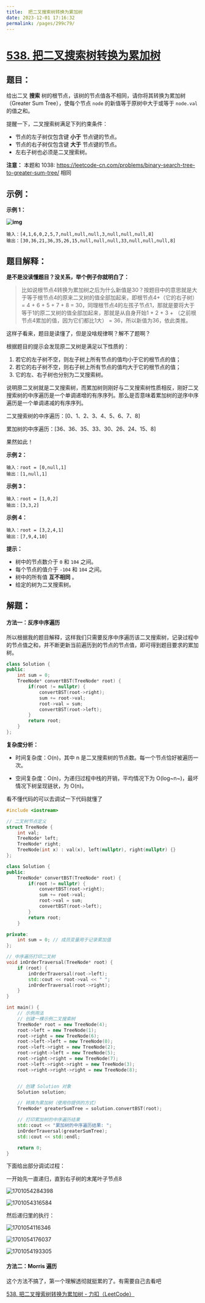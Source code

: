 ```yaml
---
title:  把二叉搜索树转换为累加树
date: 2023-12-01 17:16:32
permalink: /pages/299c79/
---
```

# [538. 把二叉搜索树转换为累加树](https://leetcode.cn/problems/convert-bst-to-greater-tree/)

## 题目：

给出二叉 **搜索** 树的根节点，该树的节点值各不相同，请你将其转换为累加树（Greater Sum Tree），使每个节点 `node` 的新值等于原树中大于或等于 `node.val` 的值之和。

提醒一下，二叉搜索树满足下列约束条件：

- 节点的左子树仅包含键 **小于** 节点键的节点。
- 节点的右子树仅包含键 **大于** 节点键的节点。
- 左右子树也必须是二叉搜索树。

**注意：** 本题和 1038: https://leetcode-cn.com/problems/binary-search-tree-to-greater-sum-tree/ 相同

## 示例：

**示例 1：**

**![img](https://assets.leetcode-cn.com/aliyun-lc-upload/uploads/2019/05/03/tree.png)**

```
输入：[4,1,6,0,2,5,7,null,null,null,3,null,null,null,8]
输出：[30,36,21,36,35,26,15,null,null,null,33,null,null,null,8]
```

## 题目解释：

**是不是没读懂题目？没关系，举个例子你就明白了：**

> 比如说根节点4转换为累加树之后为什么新值是30？按题目中的意思就是大于等于根节点4的原来二叉树的值全部加起来，即根节点4+（它的右子树）= 4 + 6 + 5 + 7 + 8 = 30，同理根节点4的左孩子节点1，那就是要将大于等于1的原二叉树的值全部加起来，那就是从自身开始1 + 2 + 3 + （之前根节点4累加的值，因为它们都比1大） = 36，所以新值为36，依此类推。

这样子看来，题目是读懂了，但是没啥规律啊？解不了题啊？

根据题目的提示会发现原二叉树是满足以下性质的：

1. 若它的左子树不空，则左子树上所有节点的值均小于它的根节点的值；
2. 若它的右子树不空，则右子树上所有节点的值均大于它的根节点的值；
3. 它的左、右子树也分别为二叉搜索树。

说明原二叉树就是二叉搜索树，而累加树则刚好与二叉搜索树性质相反，刚好二叉搜索树的中序遍历是一个单调递增的有序序列。那么是否意味着累加树的逆序中序遍历是一个单调递减的有序序列。

二叉搜索树的中序遍历：[0、1、2、3、4、5、6、7、8]

累加树的中序遍历：[36、36、35、33、30、26、24、15、8]

果然如此！

**示例 2：**

```
输入：root = [0,null,1]
输出：[1,null,1]
```

**示例 3：**

```
输入：root = [1,0,2]
输出：[3,3,2]
```

**示例 4：**

```
输入：root = [3,2,4,1]
输出：[7,9,4,10]
```

**提示：**

- 树中的节点数介于 `0` 和 `104` 之间。
- 每个节点的值介于 `-104` 和 `104` 之间。
- 树中的所有值 **互不相同** 。
- 给定的树为二叉搜索树。

## 解题：

#### 方法一：反序中序遍历

所以根据我的题目解释，这样我们只需要反序中序遍历该二叉搜索树，记录过程中的节点值之和，并不断更新当前遍历到的节点的节点值，即可得到题目要求的累加树。

```CPP
class Solution {
public:
    int sum = 0;
    TreeNode* convertBST(TreeNode* root) {
        if(root != nullptr) {
            convertBST(root->right);
            sum += root->val;
            root->val = sum;
            convertBST(root->left);
        }
        return root;
    }
};
```

**复杂度分析：**

- 时间复杂度：O(n)，其中 n 是二叉搜索树的节点数。每一个节点恰好被遍历一次。

- 空间复杂度：O(n)，为递归过程中栈的开销，平均情况下为 O(log~⁡n~)，最坏情况下树呈现链状，为 O(n)。


看不懂代码的可以去调试一下代码就懂了

```CPP
#include <iostream>

// 二叉树节点定义
struct TreeNode {
    int val;
    TreeNode* left;
    TreeNode* right;
    TreeNode(int x) : val(x), left(nullptr), right(nullptr) {}
};

class Solution {
public:
    TreeNode* convertBST(TreeNode* root) {
        if(root != nullptr) {
            convertBST(root->right);
            sum += root->val;
            root->val = sum;
            convertBST(root->left);
        }
        return root;
    }

private:
    int sum = 0; // 成员变量用于记录累加值
};

// 中序遍历打印二叉树
void inOrderTraversal(TreeNode* root) {
    if (root) {
        inOrderTraversal(root->left);
        std::cout << root->val << " ";
        inOrderTraversal(root->right);
    }
}

int main() {
    // 示例用法
    // 创建一棵示例二叉搜索树
    TreeNode* root = new TreeNode(4);
    root->left = new TreeNode(1);
    root->right = new TreeNode(6);
    root->left->left = new TreeNode(0);
    root->left->right = new TreeNode(2);
    root->right->left = new TreeNode(5);
    root->right->right = new TreeNode(7);
    root->left->right->right = new TreeNode(3);
    root->right->right->right = new TreeNode(8);


    // 创建 Solution 对象
    Solution solution;

    // 转换为累加树（使用你提供的方式）
    TreeNode* greaterSumTree = solution.convertBST(root);

    // 打印累加树的中序遍历结果
    std::cout << "累加树的中序遍历结果: ";
    inOrderTraversal(greaterSumTree);
    std::cout << std::endl;

    return 0;
}
```

下面给出部分调试过程：

一开始先一直递归，直到右子树的末尾叶子节点8

![1701054284398](https://cdn.jsdelivr.net/gh/xiaose-code/Pictures@main/img/1701054284398.webp)

![1701054316584](https://cdn.jsdelivr.net/gh/xiaose-code/Pictures@main/img/1701054316584.webp)

然后递归里的执行：

![1701054116346](https://cdn.jsdelivr.net/gh/xiaose-code/Pictures@main/img/1701054116346.webp)

![1701054176037](https://cdn.jsdelivr.net/gh/xiaose-code/Pictures@main/img/1701054176037.webp)

![1701054193305](https://cdn.jsdelivr.net/gh/xiaose-code/Pictures@main/img/1701054193305.webp)

#### 方法二：Morris 遍历

这个方法不搞了，第一个理解透彻就挺累的了。有需要自己去看吧

[538. 把二叉搜索树转换为累加树 - 力扣（LeetCode）](https://leetcode.cn/problems/convert-bst-to-greater-tree/solutions/421616/ba-er-cha-sou-suo-shu-zhuan-huan-wei-lei-jia-sh-14/)